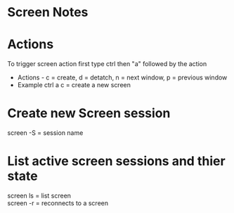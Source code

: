 # Screen Notes


# Actions
To trigger screen action first type ctrl then "a" followed by the action
- Actions -  c = create, d = detatch, n = next window, p = previous window
- Example ctrl a c  = create a new screen

# Create new Screen session
screen -S = session name


# List active screen sessions and thier state
screen ls = list screen  
screen -r <sessionName> = reconnects to a screen






